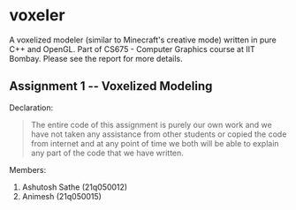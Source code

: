 # voxeler

A voxelized modeler (similar to Minecraft's creative mode) written in pure C++ and OpenGL. Part of CS675 - Computer Graphics course at IIT Bombay. Please see the report for more details.

## Assignment 1 -- Voxelized Modeling

Declaration:

> The entire code of this assignment is purely our own work and we have not taken any assistance from other students or copied the code from internet and at any point of time we both will be able to explain any part of the code that we have written.

Members:

1. Ashutosh Sathe (21q050012)
2. Animesh (21q050015)
